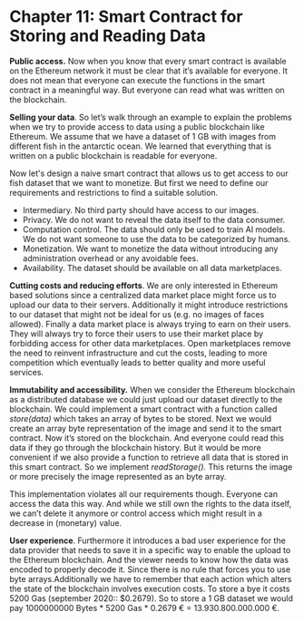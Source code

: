 # Chapter 11: Smart Contract for Storing and Reading Data

<dialog character="jellyfish"></dialog>

**Public access.** Now when you know that every smart contract is available on the Ethereum network it must be clear that it’s available for everyone. It does not mean that everyone can execute the functions in the smart contract in a meaningful way. But everyone can read what was written on the blockchain.

**Selling your data**. So let’s walk through an example to explain the problems when we try to provide access to data using a public blockchain like Ethereum. We assume that we have a dataset of 1 GB with images from different fish in the antarctic ocean. We learned that everything that is written on a public blockchain is readable for everyone. 

Now let's design a naive smart contract that allows us to get access to our fish dataset that we want to monetize. But first we need to define our requirements and restrictions to find a suitable solution. 

- Intermediary. No third party should have access to our images. 
- Privacy. We do not want to reveal the data itself to the data consumer.
- Computation control. The data should only be used to train AI models. We do not want someone to use the data to be categorized by humans.
- Monetization. We want to monetize the data without introducing any administration overhead or any avoidable fees.
- Availability. The dataset should be available on all data marketplaces.

**Cutting costs and reducing efforts**. We are only interested in Ethereum based solutions since a centralized data market place might force us to upload our data to their servers. Additionally it might introduce restrictions to our dataset that might not be ideal for us (e.g. no images of faces allowed). Finally a data market place is always trying to earn on their users. They will always try to force their users to use their market place by forbidding access for other data marketplaces. Open marketplaces remove the need to reinvent infrastructure and cut the costs, leading to more competition which eventually leads to better quality and more useful services.

**Immutability and accessibility.** When we consider the Ethereum blockchain as a distributed database we could just upload our dataset directly to the blockchain. We could implement a smart contract with a function called *store(data)* which takes an array of bytes to be stored. Next we would create an array byte representation of the image and send it to the smart contract. Now it’s stored on the blockchain. And everyone could read this data if they go through the blockchain history. But it would be more convenient if we also provide a function to retrieve all data that is stored in this smart contract. So we implement *readStorage().* This returns the image or more precisely the image represented as an byte array.

This implementation violates all our requirements though. Everyone can access the data this way. And while we still own the rights to the data itself, we can’t delete it anymore or control access which might result in a decrease in (monetary) value.

**User experience**. Furthermore it introduces a bad user experience for the data provider that needs to save it in a specific way to enable the upload to the Ethereum blockchain. And the viewer needs to know how the data was encoded to properly decode it. Since there is no rule that forces you to use byte arrays.Additionally we have to remember that each action which alters the state of the blockchain involves execution costs. To store a bye it costs 5200 Gas (september 2020:: $0.2679). So to store a 1 GB dataset we would pay 1000000000 Bytes * 5200 Gas * 0.2679 € = 13.930.800.000.000 €. 